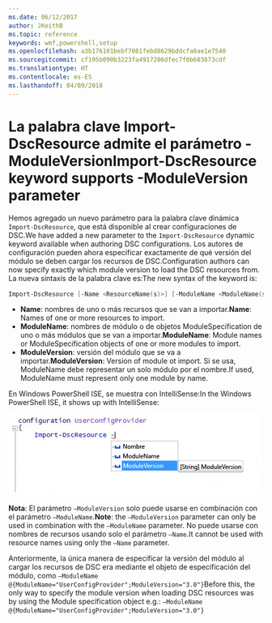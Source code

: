 ```yaml
---
ms.date: 06/12/2017
author: JKeithB
ms.topic: reference
keywords: wmf,powershell,setup
ms.openlocfilehash: a3b176101bebf7081febd8629bddcfa0ae1e7540
ms.sourcegitcommit: cf195b090b3223fa4917206dfec7f0b603873cdf
ms.translationtype: HT
ms.contentlocale: es-ES
ms.lasthandoff: 04/09/2018
---
```

# <a name="import-dscresource-keyword-supports--moduleversion-parameter"></a><span data-ttu-id="ef444-102">La palabra clave Import-DscResource admite el parámetro -ModuleVersion</span><span class="sxs-lookup"><span data-stu-id="ef444-102">Import-DscResource keyword supports -ModuleVersion parameter</span></span>

<span data-ttu-id="ef444-103">Hemos agregado un nuevo parámetro para la palabra clave dinámica `Import-DscResource`, que está disponible al crear configuraciones de DSC.</span><span class="sxs-lookup"><span data-stu-id="ef444-103">We have added a new parameter to the `Import-DscResource` dynamic keyword available when authoring DSC configurations.</span></span> <span data-ttu-id="ef444-104">Los autores de configuración pueden ahora especificar exactamente de qué versión del módulo se deben cargar los recursos de DSC.</span><span class="sxs-lookup"><span data-stu-id="ef444-104">Configuration authors can now specify exactly which module version to load the DSC resources from.</span></span> <span data-ttu-id="ef444-105">La nueva sintaxis de la palabra clave es:</span><span class="sxs-lookup"><span data-stu-id="ef444-105">The new syntax of the keyword is:</span></span>

```powershell
Import-DscResource [-Name <ResourceName(s)>] [-ModuleName <ModuleName(s)>] [-ModuleVersion <ModuleVersion>]
```

* <span data-ttu-id="ef444-106">**Name**: nombres de uno o más recursos que se van a importar.</span><span class="sxs-lookup"><span data-stu-id="ef444-106">**Name**: Names of one or more resources to import.</span></span>
* <span data-ttu-id="ef444-107">**ModuleName**: nombres de módulo o de objetos ModuleSpecification de uno o más módulos que se van a importar.</span><span class="sxs-lookup"><span data-stu-id="ef444-107">**ModuleName**: Module names or ModuleSpecification objects of one or more modules to import.</span></span>
* <span data-ttu-id="ef444-108">**ModuleVersion**: versión del módulo que se va a importar.</span><span class="sxs-lookup"><span data-stu-id="ef444-108">**ModuleVersion**: Version of module ot import.</span></span> <span data-ttu-id="ef444-109">Si se usa, ModuleName debe representar un solo módulo por el nombre.</span><span class="sxs-lookup"><span data-stu-id="ef444-109">If used, ModuleName must represent only one module by name.</span></span>

<span data-ttu-id="ef444-110">En Windows PowerShell ISE, se muestra con IntelliSense:</span><span class="sxs-lookup"><span data-stu-id="ef444-110">In the Windows PowerShell ISE, it shows up with IntelliSense:</span></span>

![](../images/Import-DscResource-Modversion.jpg)

<span data-ttu-id="ef444-111">**Nota**: El parámetro `–ModuleVersion` solo puede usarse en combinación con el parámetro `–ModuleName`.</span><span class="sxs-lookup"><span data-stu-id="ef444-111">**Note**: the `–ModuleVersion` parameter can only be used in combination with the `–ModuleName` parameter.</span></span> <span data-ttu-id="ef444-112">No puede usarse con nombres de recursos usando solo el parámetro `–Name`.</span><span class="sxs-lookup"><span data-stu-id="ef444-112">It cannot be used with resource names using only the `–Name` parameter.</span></span>

<span data-ttu-id="ef444-113">Anteriormente, la única manera de especificar la versión del módulo al cargar los recursos de DSC era mediante el objeto de especificación del módulo, como `–ModuleName @{ModuleName="UserConfigProvider";ModuleVersion="3.0"}`</span><span class="sxs-lookup"><span data-stu-id="ef444-113">Before this, the only way to specify the module version when loading DSC resources was by using the Module specification object e.g.: `–ModuleName @{ModuleName="UserConfigProvider";ModuleVersion="3.0"}`</span></span>